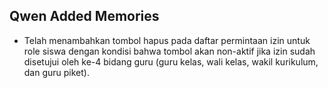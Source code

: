 ## Qwen Added Memories
- Telah menambahkan tombol hapus pada daftar permintaan izin untuk role siswa dengan kondisi bahwa tombol akan non-aktif jika izin sudah disetujui oleh ke-4 bidang guru (guru kelas, wali kelas, wakil kurikulum, dan guru piket).
